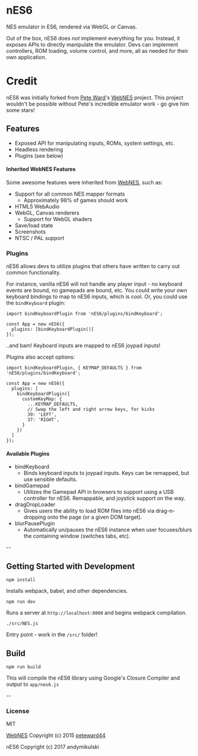 nES6
======

NES emulator in ES6, rendered via WebGL or Canvas.

Out of the box, nES6 does _not_ implement everything for you. Instead, it exposes APIs to directly manipulate the emulator. Devs can implement controllers, ROM loading, volume control, and more, all as needed for their own application.

# Credit

nES6 was initially forked from [Pete Ward](https://github.com/peteward44)'s [WebNES](https://github.com/peteward44/WebNES) project. This project wouldn't be possible without Pete's incredible emulator work - go give him some stars!

## Features

- Exposed API for manipulating inputs, ROMs, system settings, etc.
- Headless rendering
- Plugins (see below)

#### Inherited WebNES Features

Some awesome features were inherited from [WebNES](https://github.com/peteward44/WebNES), such as:

- Support for all common NES mapper formats
  - Approximately 98% of games should work
- HTML5 WebAudio
- WebGL, Canvas renderers
  - Support for WebGL shaders
- Save/load state
- Screenshots
- NTSC / PAL support

### Plugins

nES6 allows devs to utilize plugins that others have written to carry out common functionality.

For instance, vanilla nES6 will not handle any player input - no keyboard events are bound, no gamepads are bound, etc. You could write your own keyboard bindings to map to nES6 inputs, which is cool. Or, you could use the `bindKeyboard` plugin:

```
import bindKeyboardPlugin from 'nES6/plugins/bindKeyboard';

const App = new nES6({
  plugins: [bindKeyboardPlugin()]
});
```

..and bam! Keyboard inputs are mapped to nES6 joypad inputs!


Plugins also accept options:

```
import bindKeyboardPlugin, { KEYMAP_DEFAULTS } from 'nES6/plugins/bindKeyboard';

const App = new nES6({
  plugins: [
    bindKeyboardPlugin({
      customKeyMap: {
        ...KEYMAP_DEFAULTS,
        // Swap the left and right arrow keys, for kicks
        39: 'LEFT',
        37: 'RIGHT',
      }
    })
  ]
});
```

#### Available Plugins
- bindKeyboard
  - Binds keyboard inputs to joypad inputs. Keys can be remapped, but use sensible defaults.
- bindGamepad
  - Utilizes the Gamepad API in browsers to support using a USB controller for nES6. Remappable, and joystick support on the way.
- dragDropLoader
  - Gives users the ability to load ROM files into nES6 via drag-n-dropping onto the page (or a given DOM target).
- blurPausePlugin
  - Automatically un/pauses the nES6 instance when user focuses/blurs the containing window (switches tabs, etc).


--

## Getting Started with Development
```
npm install
```
Installs webpack, babel, and other dependencies.

```
npm run dev
```
Runs a server at `http://localhost:8000` and begins webpack compilation.

```
./src/NES.js
```
Entry point - work in the `/src/` folder!

## Build
```
npm run build
```
This will compile the nES6 library using Google's Closure Compiler and output to `app/nes6.js`

--

### License
MIT

[WebNES](https://github.com/peteward44/WebNES) Copyright (c) 2015 [peteward44](https://github.com/peteward44)

nES6 Copyright (c) 2017 andymikulski
